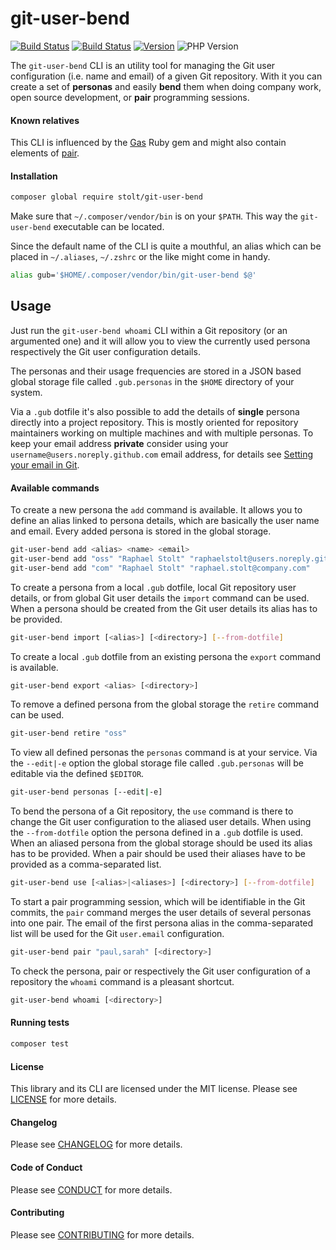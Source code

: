 git-user-bend
================
[![Build Status](https://travis-ci.org/raphaelstolt/git-user-bend.svg?branch=master)](https://travis-ci.org/raphaelstolt/git-user-bend)
[![Build Status](https://ci.appveyor.com/api/projects/status/github/raphaelstolt/git-user-bend?svg=true)](https://ci.appveyor.com/project/raphaelstolt/git-user-bend)
[![Version](http://img.shields.io/packagist/v/stolt/git-user-bend.svg?style=flat)](https://packagist.org/packages/stolt/git-user-bend)
![PHP Version](http://img.shields.io/badge/php-7.0+-ff69b4.svg)

The `git-user-bend` CLI is an utility tool for managing the Git user configuration (i.e. name and email) of a given Git repository. With it you can create a set of __personas__ and easily __bend__ them when doing company work, open source development, or __pair__ programming sessions.

#### Known relatives
This CLI is influenced by the [Gas](https://github.com/walle/gas) Ruby gem and might also contain elements of [pair](https://github.com/square/pair).

#### Installation
``` bash
composer global require stolt/git-user-bend
```

Make sure that `~/.composer/vendor/bin` is on your `$PATH`. This way the `git-user-bend` executable can be located.

Since the default name of the CLI is quite a mouthful, an alias which can be placed in `~/.aliases`, `~/.zshrc` or the like might come in handy.

``` bash
alias gub='$HOME/.composer/vendor/bin/git-user-bend $@'
```

## Usage
Just run the `git-user-bend whoami` CLI within a Git repository (or an argumented one) and it will allow you to view the currently used persona respectively the Git user configuration details.

The personas and their usage frequencies are stored in a JSON based global storage file called `.gub.personas` in the `$HOME` directory of your system.

Via a `.gub` dotfile it's also possible to add the details of __single__ persona directly into a project repository. This is mostly oriented for repository maintainers working on multiple machines and with multiple personas. To keep your email address __private__ consider using your `username@users.noreply.github.com` email address, for details see [Setting your email in Git](https://help.github.com/articles/setting-your-email-in-git/).

#### Available commands
To create a new persona the `add` command is available. It allows you to define an alias linked to persona details, which are basically the user name and email. Every added persona is stored in the global storage.
``` bash
git-user-bend add <alias> <name> <email>
git-user-bend add "oss" "Raphael Stolt" "raphaelstolt@users.noreply.github.com"
git-user-bend add "com" "Raphael Stolt" "raphael.stolt@company.com"
```

To create a persona from a local `.gub` dotfile, local Git repository user details, or from global Git user details the `import` command can be used. When a persona should be created from the Git user details its alias has to be provided.
``` bash
git-user-bend import [<alias>] [<directory>] [--from-dotfile]
```

To create a local `.gub` dotfile from an existing persona the `export` command is available.
``` bash
git-user-bend export <alias> [<directory>]
```

To remove a defined persona from the global storage the `retire` command can be used.
``` bash
git-user-bend retire "oss"
```

To view all defined personas the `personas` command is at your service. Via the `--edit|-e` option the global storage file called `.gub.personas` will be editable via the defined `$EDITOR`.
``` bash
git-user-bend personas [--edit|-e]
```

To bend the persona of a Git repository, the `use` command is there to change the Git user configuration to the aliased user details. When using the `--from-dotfile` option the persona defined in a `.gub` dotfile is used. When an aliased persona from the global storage should be used its alias has to be provided. When a pair should be used their aliases have to be provided as a comma-separated list.
``` bash
git-user-bend use [<alias>|<aliases>] [<directory>] [--from-dotfile]
```

To start a pair programming session, which will be identifiable in the Git commits, the `pair` command merges the user details of several personas into one pair. The email of the first persona alias in the comma-separated list will be used for the Git `user.email` configuration.
``` bash
git-user-bend pair "paul,sarah" [<directory>]
```

To check the persona, pair or respectively the Git user configuration of a repository the `whoami` command is a pleasant shortcut.
``` bash
git-user-bend whoami [<directory>]
```

#### Running tests
``` bash
composer test
```

#### License
This library and its CLI are licensed under the MIT license. Please see [LICENSE](LICENSE.md) for more details.

#### Changelog
Please see [CHANGELOG](CHANGELOG.md) for more details.

#### Code of Conduct
Please see [CONDUCT](CONDUCT.md) for more details.

#### Contributing
Please see [CONTRIBUTING](CONTRIBUTING.md) for more details.

